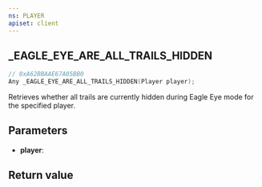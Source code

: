 ```yaml
---
ns: PLAYER
apiset: client
---
```

## _EAGLE_EYE_ARE_ALL_TRAILS_HIDDEN

```c
// 0xA62BBAAE67A05BB0
Any _EAGLE_EYE_ARE_ALL_TRAILS_HIDDEN(Player player);
```

Retrieves whether all trails are currently hidden during Eagle Eye mode for the specified player.

## Parameters
* **player**:

## Return value

